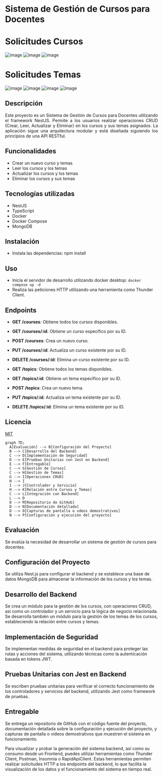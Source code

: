 # Sistema de Gestión de Cursos para Docentes

# Solicitudes Cursos
![image](https://github.com/Fuerzas-Armadas-ESPE/evaluation-helldivers/assets/67701130/03ee89ce-501b-453a-a204-0d75d2ab1abd)
![image](https://github.com/Fuerzas-Armadas-ESPE/evaluation-helldivers/assets/67701130/81e407a7-3d76-4c78-95f0-e9e2146de0cc)
![image](https://github.com/Fuerzas-Armadas-ESPE/evaluation-helldivers/assets/67701130/bde1b213-5cc1-4ae8-82c3-4da90700d83e)

# Solicitudes Temas
![image](https://github.com/Fuerzas-Armadas-ESPE/evaluation-helldivers/assets/67701130/fbe6d23a-15c0-4f8f-8092-3145d0ecdd0c)
![image](https://github.com/Fuerzas-Armadas-ESPE/evaluation-helldivers/assets/67701130/6f48c357-df15-4e03-bd1c-41f7917755e7)
![image](https://github.com/Fuerzas-Armadas-ESPE/evaluation-helldivers/assets/67701130/3436e888-e426-4375-86e4-e120f8b98a49)
![image](https://github.com/Fuerzas-Armadas-ESPE/evaluation-helldivers/assets/67701130/a17252c9-92cd-46ed-9e65-f0a5a7708f4a)

## Descripción

<p style="text-align: justify"> Este proyecto es un Sistema de Gestión de Cursos para Docentes utilizando el framework NestJS. Permite a los usuarios realizar operaciones CRUD (Crear, Leer, Actualizar y Eliminar) en los cursos y sus temas asignados. La aplicación sigue una arquitectura modular y está diseñada siguiendo los principios de una API RESTful. </p>

## Funcionalidades

- Crear un nuevo curso y temas
- Leer los cursos y los temas
- Actualizar los cursos y los temas
- Eliminar los cursos y sus temas

## Tecnologías utilizadas

- NestJS
- TypeScript
- Docker
- Docker Compose
- MongoDB

## Instalación

- Instala las dependencias: npm install

## Uso

- Inicia el servidor de desarrollo utilizando docker desktop: `docker compose up -d`
- Realiza las peticiones HTTP utilizando una herramienta como Thunder Client.

## Endpoints

- **GET /courses**: Obtiene todos los cursos disponibles.
- **GET /courses/:id**: Obtiene un curso específico por su ID.
- **POST /courses**: Crea un nuevo curso.
- **PUT /courses/:id**: Actualiza un curso existente por su ID.
- **DELETE /courses/:id**: Elimina un curso existente por su ID.

- **GET /topics**: Obtiene todos los temas disponibles.
- **GET /topics/:id**: Obtiene un tema específico por su ID.
- **POST /topics**: Crea un nuevo tema.
- **PUT /topics/:id**: Actualiza un tema existente por su ID.
- **DELETE /topics/:id**: Elimina un tema existente por su ID.

## Licencia

[MIT](LICENSE)


```mermaid
graph TD;
  A[Evaluación] --> B[Configuración del Proyecto]
  B --> C[Desarrollo del Backend]
  C --> D[Implementación de Seguridad]
  D --> E[Pruebas Unitarias con Jest en Backend]
  E --> F[Entregable]
  C --> G[Gestión de Cursos]
  C --> H[Gestión de Temas]
  G --> I[Operaciones CRUD]
  H --> I
  I --> J[Controlador y Servicio]
  H --> K[Relación entre Cursos y Temas]
  C --> L[Integración con Backend]
  L --> D
  D --> M[Repositorio de GitHub]
  D --> N[Documentación detallada]
  D --> O[Capturas de pantalla o vdeos demostrativos]
  N --> P[Configuración y ejecución del proyecto]
```
## Evaluación

Se evalúa la necesidad de desarrollar un sistema de gestión de cursos para docentes.

## Configuración del Proyecto

Se utiliza Nest.js para configurar el backend y se establece una base de datos MongoDB para almacenar la información de los cursos y los temas.

## Desarrollo del Backend

Se crea un módulo para la gestión de los cursos, con operaciones CRUD, así como un controlador y un servicio para la lógica de negocio relacionada. Se desarrolla también un módulo para la gestión de los temas de los cursos, estableciendo la relación entre cursos y temas.

## Implementación de Seguridad

Se implementan medidas de seguridad en el backend para proteger las rutas y acciones del sistema, utilizando técnicas como la autenticación basada en tokens JWT.

## Pruebas Unitarias con Jest en Backend

Se escriben pruebas unitarias para verificar el correcto funcionamiento de los controladores y servicios del backend, utilizando Jest como framework de pruebas.

## Entregable

Se entrega un repositorio de GitHub con el código fuente del proyecto, documentación detallada sobre la configuración y ejecución del proyecto, y capturas de pantalla o vídeos demostrativos que muestren el sistema en funcionamiento.

Para visualizar y probar la generación del sistema backend, así como su consumo desde un Frontend, puedes utilizar herramientas como Thunder Client, Postman, Insomnia o RapidApiClient. Estas herramientas permiten realizar solicitudes HTTP a los endpoints del backend, lo que facilita la visualización de los datos y el funcionamiento del sistema en tiempo real.
